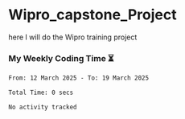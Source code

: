 # Wipro_capstone_Project
 here I will do the Wipro training project 


### My Weekly Coding Time ⏳
<!--START_SECTION:waka-->

```txt
From: 12 March 2025 - To: 19 March 2025

Total Time: 0 secs

No activity tracked
```

<!--END_SECTION:waka-->
